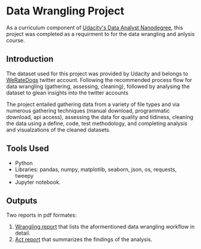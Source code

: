 # Data Wrangling Project

As a curriculum component of [Udacity's Data Analyst Nanodegree](https://www.udacity.com/course/data-analyst-nanodegree--nd002), this project was completed as a requirment to for the data wrangling and anlysis course.

## Introduction

The dataset used for this project was provided by Udacity and belongs to [WeRateDogs](https://twitter.com/dog_rates) twitter account. Following the recommended process flow for data wrangling (gathering, assessing, cleaning), followed by analysing the dataset to glean insights into the twitter accounts

The project entailed gathering data from a variety of file types and via numerous gathering techniques (manual download, programmatic download, api access), assessing the data for quality and tidiness, cleaning the data using a define, code, test methodology, and completing analysis and visualzations of the cleaned datasets.

## Tools Used

* Python
* Libraries: pandas, numpy, matplotlib, seaborn, json, os, requests, tweepy
* Jupyter notebook.

## Outputs

Two reports in pdf formates:
1. [Wrangling report](./Wrangling_Report.pdf) that lists the aformentioned data wrangling workflow in detail.
2. [Act report](./Act_report.pdf) that summarizes the findings of the analysis.